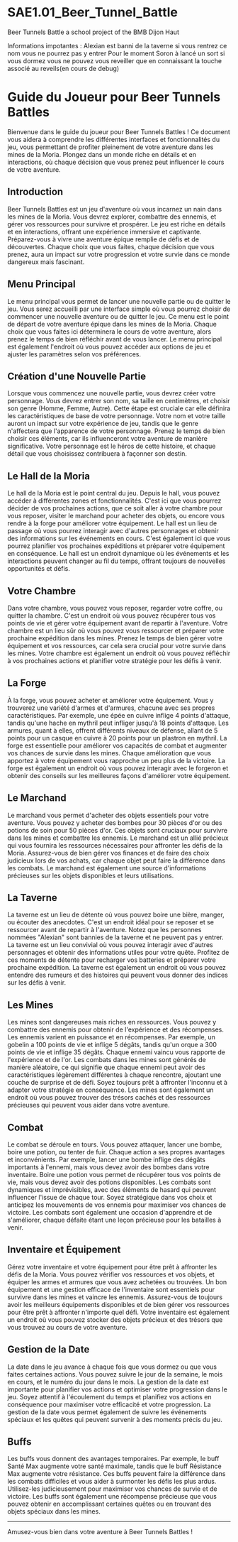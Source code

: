 # SAE1.01_Beer_Tunnel_Battle
Beer Tunnels Battle a school project of the BMB Dijon Haut

Informations impotantes : 
Alexian est banni de la taverne si vous rentrez ce nom vous ne pourrez pas y entrer
Pour le moment Soron à lancé un sort si vous dormez vous ne pouvez vous reveiller que en connaissant la touche associé au reveils(en cours de debug)


# Guide du Joueur pour Beer Tunnels Battles

Bienvenue dans le guide du joueur pour Beer Tunnels Battles ! Ce document vous aidera à comprendre les différentes interfaces et fonctionnalités du jeu, vous permettant de profiter pleinement de votre aventure dans les mines de la Moria. Plongez dans un monde riche en détails et en interactions, où chaque décision que vous prenez peut influencer le cours de votre aventure.

## Introduction

Beer Tunnels Battles est un jeu d'aventure où vous incarnez un nain dans les mines de la Moria. Vous devrez explorer, combattre des ennemis, et gérer vos ressources pour survivre et prospérer. Le jeu est riche en détails et en interactions, offrant une expérience immersive et captivante. Préparez-vous à vivre une aventure épique remplie de défis et de découvertes. Chaque choix que vous faites, chaque décision que vous prenez, aura un impact sur votre progression et votre survie dans ce monde dangereux mais fascinant.

## Menu Principal

Le menu principal vous permet de lancer une nouvelle partie ou de quitter le jeu. Vous serez accueilli par une interface simple où vous pourrez choisir de commencer une nouvelle aventure ou de quitter le jeu. Ce menu est le point de départ de votre aventure épique dans les mines de la Moria. Chaque choix que vous faites ici déterminera le cours de votre aventure, alors prenez le temps de bien réfléchir avant de vous lancer. Le menu principal est également l'endroit où vous pouvez accéder aux options de jeu et ajuster les paramètres selon vos préférences.

## Création d'une Nouvelle Partie

Lorsque vous commencez une nouvelle partie, vous devrez créer votre personnage. Vous devrez entrer son nom, sa taille en centimètres, et choisir son genre (Homme, Femme, Autre). Cette étape est cruciale car elle définira les caractéristiques de base de votre personnage. Votre nom et votre taille auront un impact sur votre expérience de jeu, tandis que le genre n'affectera que l'apparence de votre personnage. Prenez le temps de bien choisir ces éléments, car ils influenceront votre aventure de manière significative. Votre personnage est le héros de cette histoire, et chaque détail que vous choisissez contribuera à façonner son destin.

## Le Hall de la Moria

Le hall de la Moria est le point central du jeu. Depuis le hall, vous pouvez accéder à différentes zones et fonctionnalités. C'est ici que vous pourrez décider de vos prochaines actions, que ce soit aller à votre chambre pour vous reposer, visiter le marchand pour acheter des objets, ou encore vous rendre à la forge pour améliorer votre équipement. Le hall est un lieu de passage où vous pourrez interagir avec d'autres personnages et obtenir des informations sur les événements en cours. C'est également ici que vous pourrez planifier vos prochaines expéditions et préparer votre équipement en conséquence. Le hall est un endroit dynamique où les événements et les interactions peuvent changer au fil du temps, offrant toujours de nouvelles opportunités et défis.

## Votre Chambre

Dans votre chambre, vous pouvez vous reposer, regarder votre coffre, ou quitter la chambre. C'est un endroit où vous pouvez récupérer tous vos points de vie et gérer votre équipement avant de repartir à l'aventure. Votre chambre est un lieu sûr où vous pouvez vous ressourcer et préparer votre prochaine expédition dans les mines. Prenez le temps de bien gérer votre équipement et vos ressources, car cela sera crucial pour votre survie dans les mines. Votre chambre est également un endroit où vous pouvez réfléchir à vos prochaines actions et planifier votre stratégie pour les défis à venir.

## La Forge

À la forge, vous pouvez acheter et améliorer votre équipement. Vous y trouverez une variété d'armes et d'armures, chacune avec ses propres caractéristiques. Par exemple, une épée en cuivre inflige 4 points d'attaque, tandis qu'une hache en mythril peut infliger jusqu'à 18 points d'attaque. Les armures, quant à elles, offrent différents niveaux de défense, allant de 5 points pour un casque en cuivre à 20 points pour un plastron en mythril. La forge est essentielle pour améliorer vos capacités de combat et augmenter vos chances de survie dans les mines. Chaque amélioration que vous apportez à votre équipement vous rapproche un peu plus de la victoire. La forge est également un endroit où vous pouvez interagir avec le forgeron et obtenir des conseils sur les meilleures façons d'améliorer votre équipement.

## Le Marchand

Le marchand vous permet d'acheter des objets essentiels pour votre aventure. Vous pouvez y acheter des bombes pour 30 pièces d'or ou des potions de soin pour 50 pièces d'or. Ces objets sont cruciaux pour survivre dans les mines et combattre les ennemis. Le marchand est un allié précieux qui vous fournira les ressources nécessaires pour affronter les défis de la Moria. Assurez-vous de bien gérer vos finances et de faire des choix judicieux lors de vos achats, car chaque objet peut faire la différence dans les combats. Le marchand est également une source d'informations précieuses sur les objets disponibles et leurs utilisations.

## La Taverne

La taverne est un lieu de détente où vous pouvez boire une bière, manger, ou écouter des anecdotes. C'est un endroit idéal pour se reposer et se ressourcer avant de repartir à l'aventure. Notez que les personnes nommées "Alexian" sont bannies de la taverne et ne peuvent pas y entrer. La taverne est un lieu convivial où vous pouvez interagir avec d'autres personnages et obtenir des informations utiles pour votre quête. Profitez de ces moments de détente pour recharger vos batteries et préparer votre prochaine expédition. La taverne est également un endroit où vous pouvez entendre des rumeurs et des histoires qui peuvent vous donner des indices sur les défis à venir.

## Les Mines

Les mines sont dangereuses mais riches en ressources. Vous pouvez y combattre des ennemis pour obtenir de l'expérience et des récompenses. Les ennemis varient en puissance et en récompenses. Par exemple, un gobelin a 100 points de vie et inflige 5 dégâts, tandis qu'un orque a 300 points de vie et inflige 35 dégâts. Chaque ennemi vaincu vous rapporte de l'expérience et de l'or. Les combats dans les mines sont générés de manière aléatoire, ce qui signifie que chaque ennemi peut avoir des caractéristiques légèrement différentes à chaque rencontre, ajoutant une couche de surprise et de défi. Soyez toujours prêt à affronter l'inconnu et à adapter votre stratégie en conséquence. Les mines sont également un endroit où vous pouvez trouver des trésors cachés et des ressources précieuses qui peuvent vous aider dans votre aventure.

## Combat

Le combat se déroule en tours. Vous pouvez attaquer, lancer une bombe, boire une potion, ou tenter de fuir. Chaque action a ses propres avantages et inconvénients. Par exemple, lancer une bombe inflige des dégâts importants à l'ennemi, mais vous devez avoir des bombes dans votre inventaire. Boire une potion vous permet de récupérer tous vos points de vie, mais vous devez avoir des potions disponibles. Les combats sont dynamiques et imprévisibles, avec des éléments de hasard qui peuvent influencer l'issue de chaque tour. Soyez stratégique dans vos choix et anticipez les mouvements de vos ennemis pour maximiser vos chances de victoire. Les combats sont également une occasion d'apprendre et de s'améliorer, chaque défaite étant une leçon précieuse pour les batailles à venir.

## Inventaire et Équipement

Gérez votre inventaire et votre équipement pour être prêt à affronter les défis de la Moria. Vous pouvez vérifier vos ressources et vos objets, et équiper les armes et armures que vous avez achetées ou trouvées. Un bon équipement et une gestion efficace de l'inventaire sont essentiels pour survivre dans les mines et vaincre les ennemis. Assurez-vous de toujours avoir les meilleurs équipements disponibles et de bien gérer vos ressources pour être prêt à affronter n'importe quel défi. Votre inventaire est également un endroit où vous pouvez stocker des objets précieux et des trésors que vous trouvez au cours de votre aventure.

## Gestion de la Date

La date dans le jeu avance à chaque fois que vous dormez ou que vous faites certaines actions. Vous pouvez suivre le jour de la semaine, le mois en cours, et le numéro du jour dans le mois. La gestion de la date est importante pour planifier vos actions et optimiser votre progression dans le jeu. Soyez attentif à l'écoulement du temps et planifiez vos actions en conséquence pour maximiser votre efficacité et votre progression. La gestion de la date vous permet également de suivre les événements spéciaux et les quêtes qui peuvent survenir à des moments précis du jeu.

## Buffs

Les buffs vous donnent des avantages temporaires. Par exemple, le buff Santé Max augmente votre santé maximale, tandis que le buff Résistance Max augmente votre résistance. Ces buffs peuvent faire la différence dans les combats difficiles et vous aider à surmonter les défis les plus ardus. Utilisez-les judicieusement pour maximiser vos chances de survie et de victoire. Les buffs sont également une récompense précieuse que vous pouvez obtenir en accomplissant certaines quêtes ou en trouvant des objets spéciaux dans les mines.

---

Amusez-vous bien dans votre aventure à Beer Tunnels Battles !